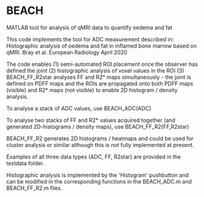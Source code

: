 # BEACH
MATLAB tool for analysis of qMRI data to quantify oedema and fat

This code implements the tool for ADC measurement described in:
Histographic analysis of oedema and fat in inflamed bone marrow based on qMRI. Bray et al. European Radiology April 2020

The code enables 
(1) semi-automated ROI placement once the observer has defined the joint
(2) histographic analysis of voxel values in the ROI
(3) BEACH_FF_R2star analyses FF and R2* maps simultaneously - the joint is defined on PDFF maps and the ROIs are propagated onto both PDFF maps (visible) and R2* maps (not visible) to enable 2D histogram / density analysis.

To analyse a stack of ADC values, use BEACH_ADC(ADC)

To analyse two stacks of FF and R2* values acquired together (and generated 2D-histograms / density maps), use BEACH_FF_R2(FF,R2star)

BEACH_FF_R2 generates 2D histograms / heatmaps and could be used for cluster analysis or similar although this is not fully implemented at present. 

Examples of all three data types (ADC, FF, R2star) are provided in the testdata folder.

Histographic analysis is implemented by the 'Histogram' pushbutton and can be modified in the corresponding functions in the BEACH_ADC.m and BEACH_FF_R2.m files. 


